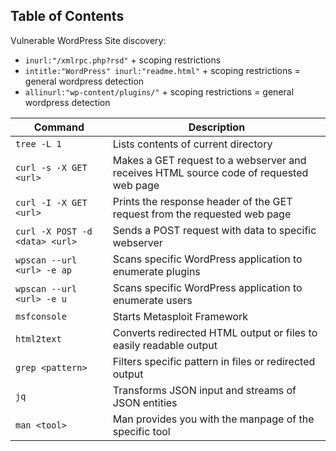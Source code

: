 ## Table of Contents


Vulnerable WordPress Site discovery:
- `inurl:"/xmlrpc.php?rsd"` + scoping restrictions
- `intitle:"WordPress" inurl:"readme.html"` + scoping restrictions = general wordpress detection
- `allinurl:"wp-content/plugins/"` + scoping restrictions = general wordpress detection




| **Command**                    | **Description**                                                                        |
| ------------------------------ | -------------------------------------------------------------------------------------- |
| `tree -L 1`                    | Lists contents of current directory                                                    |
| `curl -s -X GET <url>`         | Makes a GET request to a webserver and receives HTML source code of requested web page |
| `curl -I -X GET <url>`         | Prints the response header of the GET request from the requested web page              |
| `curl -X POST -d <data> <url>` | Sends a POST request with data to specific webserver                                   |
| `wpscan --url <url> -e ap`     | Scans specific WordPress application to enumerate plugins                              |
| `wpscan --url <url> -e u`      | Scans specific WordPress application to enumerate users                                |
| `msfconsole`                   | Starts Metasploit Framework                                                            |
| `html2text`                    | Converts redirected HTML output or files to easily readable output                     |
| `grep <pattern>`               | Filters specific pattern in files or redirected output                                 |
| `jq`                           | Transforms JSON input and streams of JSON entities                                     |
| `man <tool>`                   | Man provides you with the manpage of the specific tool                                 |
